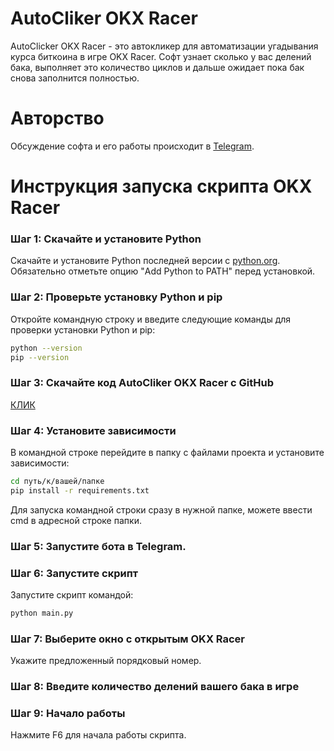 # AutoCliker OKX Racer

AutoClicker OKX Racer - это автокликер для автоматизации угадывания курса биткоина в игре OKX Racer. Софт узнает сколько у вас делений бака, выполняет это количество циклов и дальше ожидает пока бак снова заполнится полностью.

# Авторство
Обсуждение софта и его работы происходит в [Telegram](https://t.me/x_0xJohn).

# Инструкция запуска скрипта OKX Racer

### Шаг 1: Скачайте и установите Python
Скачайте и установите Python последней версии с [python.org](https://www.python.org/). 
Обязательно отметьте опцию "Add Python to PATH" перед установкой.

### Шаг 2: Проверьте установку Python и pip
Откройте командную строку и введите следующие команды для проверки установки Python и pip:
```sh
python --version
pip --version
```
### Шаг 3: Скачайте код AutoCliker OKX Racer с GitHub
[КЛИК](https://github.com/0x-John/AutoCliker-OKX-Racer) 

### Шаг 4: Установите зависимости
В командной строке перейдите в папку с файлами проекта и установите зависимости:
```sh
cd путь/к/вашей/папке
pip install -r requirements.txt
```
Для запуска командной строки сразу в нужной папке, можете ввести cmd в адресной строке папки.

### Шаг 5: Запустите бота в Telegram.

### Шаг 6: Запустите скрипт
Запустите скрипт командой:
```sh
python main.py
```
### Шаг 7: Выберите окно с открытым OKX Racer 
Укажите предложенный порядковый номер. 

### Шаг 8: Введите количество делений вашего бака в игре

### Шаг 9: Начало работы
Нажмите F6 для начала работы скрипта.



